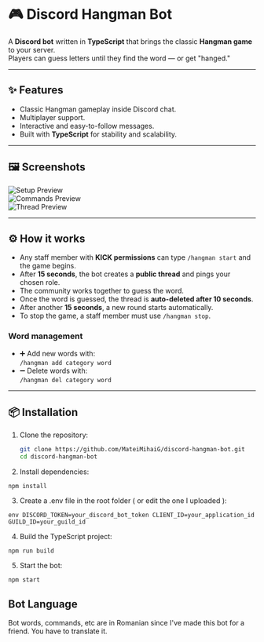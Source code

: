 # 🎮 Discord Hangman Bot

A **Discord bot** written in **TypeScript** that brings the classic **Hangman game** to your server.  
Players can guess letters until they find the word — or get "hanged."

---

## ✨ Features
- Classic Hangman gameplay inside Discord chat.
- Multiplayer support.
- Interactive and easy-to-follow messages.
- Built with **TypeScript** for stability and scalability.

---

## 🖼️ Screenshots

![Setup Preview](https://i.postimg.cc/rpWw4Tyq/Screenshot-3.png)  
![Commands Preview](https://i.postimg.cc/1z63FSRR/Screenshot-4.png)  
![Thread Preview](https://i.postimg.cc/qvyPXvnH/Screenshot-6.png)  

---

## ⚙️ How it works

- Any staff member with **KICK permissions** can type `/hangman start` and the game begins.  
- After **15 seconds**, the bot creates a **public thread** and pings your chosen role.  
- The community works together to guess the word.  
- Once the word is guessed, the thread is **auto-deleted after 10 seconds**.  
- After another **15 seconds**, a new round starts automatically.  
- To stop the game, a staff member must use `/hangman stop`.

### Word management
- ➕ Add new words with:  
  `/hangman add category word`
- ➖ Delete words with:  
  `/hangman del category word`

---

## 📦 Installation

1. Clone the repository:
   ```bash
   git clone https://github.com/MateiMihaiG/discord-hangman-bot.git
   cd discord-hangman-bot

2. Install dependencies:

`npm install`

3. Create a .env file in the root folder ( or edit the one I uploaded ):

```env DISCORD_TOKEN=your_discord_bot_token CLIENT_ID=your_application_id GUILD_ID=your_guild_id ``` 

4. Build the TypeScript project:

`npm run build`

5. Start the bot:

`npm start`



## Bot Language

Bot words, commands, etc are in Romanian since I've made this bot for a friend. You have to translate it. 
